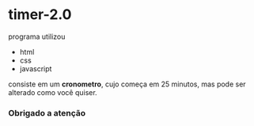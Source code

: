 # timer-2.0

programa utilizou

- html
- css
- javascript


consiste em um **cronometro**, cujo começa em 25 minutos, mas pode ser alterado como você quiser.



### Obrigado a atenção
